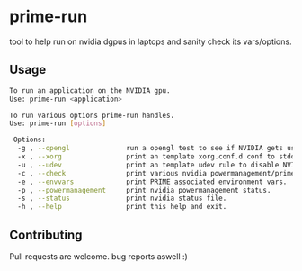 # prime-run

tool to help run on nvidia dgpus in laptops and sanity check its vars/options.

## Usage

```bash
To run an application on the NVIDIA gpu.
Use: prime-run <application>

To run various options prime-run handles.
Use: prime-run [options]

 Options:
  -g , --opengl              run a opengl test to see if NVIDIA gets used prints card to stdout.
  -x , --xorg                print an template xorg.conf.d conf to stdout.
  -u , --udev                print an template udev rule to disable NVIDIA PCI devices to stdout.
  -c , --check               print various nvidia powermanagement/prime related services and module options.
  -e , --envvars             print PRIME associated environment vars.
  -p , --powermanagement     print nvidia powermanagement status.
  -s , --status              print nvidia status file.
  -h , --help                print this help and exit.

```

## Contributing
Pull requests are welcome. bug reports aswell :)